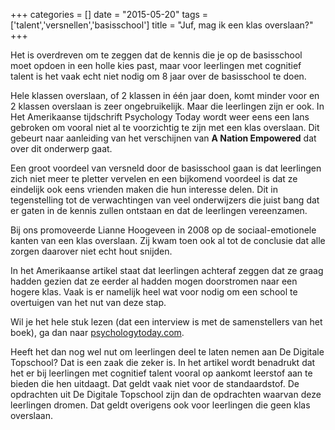 +++
categories = []
date = "2015-05-20"
tags = ['talent','versnellen','basisschool']
title = "Juf, mag ik een klas overslaan?"
+++

Het is overdreven om te zeggen dat de kennis die je op de basisschool moet opdoen in een holle kies past, maar voor leerlingen met cognitief talent is het vaak echt niet nodig om 8 jaar over de basisschool te doen.

Hele klassen overslaan, of 2 klassen in één jaar doen, komt minder voor en 2 klassen overslaan is zeer ongebruikelijk. Maar die leerlingen zijn er ook. In Het Amerikaanse tijdschrift Psychology Today wordt weer eens een lans gebroken om vooral niet al te voorzichtig te zijn met een klas overslaan. Dit gebeurt naar aanleiding van het verschijnen van **A Nation Empowered** dat over dit onderwerp gaat.

Een groot voordeel van versneld door de basisschool gaan is dat leerlingen zich niet meer te pletter vervelen en een bijkomend voordeel is dat ze eindelijk ook eens vrienden maken die hun interesse delen. Dit in tegenstelling tot de verwachtingen van veel onderwijzers die juist bang dat er gaten in de kennis zullen ontstaan en dat de leerlingen vereenzamen.

Bij ons promoveerde Lianne Hoogeveen in 2008 op de sociaal-emotionele kanten van een klas overslaan. Zij kwam toen ook al tot de conclusie dat alle zorgen daarover niet echt hout snijden.

In het Amerikaanse artikel staat dat leerlingen achteraf zeggen dat ze graag hadden gezien dat ze eerder al hadden mogen doorstromen naar een hogere klas. Vaak is er namelijk heel wat voor nodig om een school te overtuigen van het nut van deze stap.

Wil je het hele stuk lezen (dat een interview is met de samenstellers van het boek), ga dan naar [psychologytoday.com](https://www.psychologytoday.com/blog/finding-the-next-einstein/201504/nation-how-can-we-best-empower-our-gifted-kids).

Heeft het dan nog wel nut om leerlingen deel te laten nemen aan De Digitale Topschool? Dat is een zaak die zeker is. In het artikel wordt benadrukt dat het er bij leerlingen met cognitief talent vooral op aankomt leerstof aan te bieden die hen uitdaagt. Dat geldt vaak niet voor de standaardstof. De opdrachten uit De Digitale Topschool zijn dan de opdrachten waarvan deze leerlingen dromen. Dat geldt overigens ook voor leerlingen die geen klas overslaan.
